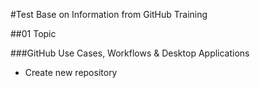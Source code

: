 #Test Base on Information from GitHub Training

##01 Topic

###GitHub Use Cases, Workflows & Desktop Applications

* Create new repository
